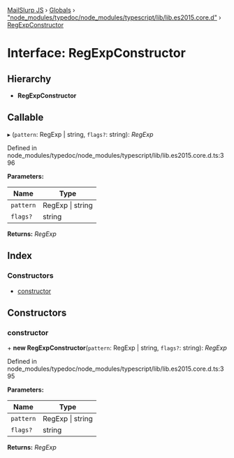 [MailSlurp JS](../README.md) › [Globals](../globals.md) › ["node_modules/typedoc/node_modules/typescript/lib/lib.es2015.core.d"](../modules/_node_modules_typedoc_node_modules_typescript_lib_lib_es2015_core_d_.md) › [RegExpConstructor](_node_modules_typedoc_node_modules_typescript_lib_lib_es2015_core_d_.regexpconstructor.md)

# Interface: RegExpConstructor

## Hierarchy

* **RegExpConstructor**

## Callable

▸ (`pattern`: RegExp | string, `flags?`: string): *RegExp*

Defined in node_modules/typedoc/node_modules/typescript/lib/lib.es2015.core.d.ts:396

**Parameters:**

Name | Type |
------ | ------ |
`pattern` | RegExp &#124; string |
`flags?` | string |

**Returns:** *RegExp*

## Index

### Constructors

* [constructor](_node_modules_typedoc_node_modules_typescript_lib_lib_es2015_core_d_.regexpconstructor.md#constructor)

## Constructors

###  constructor

\+ **new RegExpConstructor**(`pattern`: RegExp | string, `flags?`: string): *RegExp*

Defined in node_modules/typedoc/node_modules/typescript/lib/lib.es2015.core.d.ts:395

**Parameters:**

Name | Type |
------ | ------ |
`pattern` | RegExp &#124; string |
`flags?` | string |

**Returns:** *RegExp*
